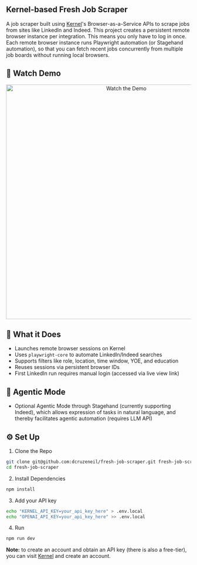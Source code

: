 ## Kernel-based Fresh Job Scraper

A job scraper built using [Kernel](https://onkernel.com)'s Browser-as-a-Service APIs to scrape jobs from sites like LinkedIn and Indeed. This project creates a persistent remote browser instance per integration. This means you only have to log in once. Each remote browser instance runs Playwright automation (or Stagehand automation), so that you can fetch recent jobs concurrently from multiple job boards without running local browsers.

## 🎥 Watch Demo
<p align="center">
  <a href="https://youtu.be/28HtA0H1J3c">
    <img src="https://img.youtube.com/vi/28HtA0H1J3c/hqdefault.jpg" alt="Watch the Demo" width="640">
  </a>
</p>

## 🌱 What it Does
- Launches remote browser sessions on Kernel
- Uses `playwright-core` to automate LinkedIn/Indeed searches
- Supports filters like role, location, time window, YOE, and education
- Reuses sessions via persistent browser IDs
- First LinkedIn run requires manual login (accessed via live view link)

## 🤖 Agentic Mode
- Optional Agentic Mode through Stagehand (currently supporting Indeed), which allows expression of tasks in natural language, and thereby facilitates agentic automation (requires LLM API)

## ⚙️ Set Up
1. Clone the Repo
```bash
git clone git@github.com:dcruzeneil/fresh-job-scraper.git fresh-job-scraper
cd fresh-job-scraper
```

2. Install Dependencies
```bash
npm install
```

3. Add your API key
```bash
echo "KERNEL_API_KEY=your_api_key_here" > .env.local
echo "OPENAI_API_KEY=your_api_key_here" >> .env.local
```

4. Run
```bash
npm run dev
```

**Note:** to create an account and obtain an API key (there is also a free-tier), you can visit [Kernel](https://onkernel.com/) and create an account.
